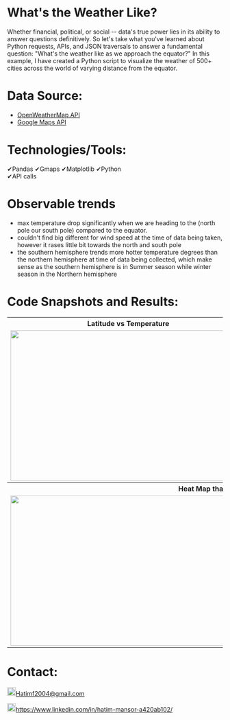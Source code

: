 # What's the Weather Like?
Whether financial, political, or social -- data's true power lies in its ability to answer questions definitively. So let's take what you've learned about Python requests, APIs, and JSON traversals to answer a fundamental question: "What's the weather like as we approach the equator?"
In this example, I have created a Python script to visualize the weather of 500+ cities across the world of varying distance from the equator.

# Data Source:
* [OpenWeatherMap API](https://openweathermap.org/api)
* [Google Maps API](https://maps.googleapis.com/maps/api/place/nearbysearch/json)

# Technologies/Tools: 
&#10004;Pandas      &#10004;Gmaps      &#10004;Matplotlib      &#10004;Python        
&#10004;API calls

# Observable trends
* max temperature drop significantly when we are heading to the (north pole our south pole) compared to the equator.
* couldn't find big different for wind speed at the time of data being taken, however it rases little bit towards the north and south pole
* the southern hemisphere trends more hotter temperature degrees than the northern hemisphere at time of data being collected, which make sense as the southern hemisphere is in Summer season while winter season in the Northern hemisphere

# Code Snapshots and Results:
<table>
  <tr>
    <th style="text-align:center">Latitude vs Temperature</td>
     <th style="text-align:center">Latitude vs Humidity</td>
     
  </tr>
  <tr>
    <td><img src="https://user-images.githubusercontent.com/24882457/169546337-229073f0-ed55-42a8-8f44-507d152110d1.png" width=550 height=350></td>
    <td><img src="https://user-images.githubusercontent.com/24882457/169546345-a5208276-fcfa-41ad-b76b-bea4b2df5539.png" width=550 height=350></td>
    
  </tr>
  <tr>
   <th style="text-align:center" colspan="2">Heat Map that display every City Humidity</td>
  </tr>
    <tr>
    <td colspan="2"><img src="https://user-images.githubusercontent.com/24882457/169547628-2d5028ec-9917-41af-96e1-e51ea9ab87d5.png" width=1000 height=350></td>
    
    

    
  </tr>
</table>




# Contact:
<img src="https://user-images.githubusercontent.com/24882457/168723224-ecbdb402-be01-453d-9cb5-282424f7418a.png" width="20" height="20" title=" Hatims email"><Hatimf2004@gmail.com>

<img src="https://user-images.githubusercontent.com/24882457/168716629-b90f784a-534f-418c-89fd-28e91c4830fa.png" width="20" height="20" title="Linkedin Profile"><https://www.linkedin.com/in/hatim-mansor-a420ab102/>
